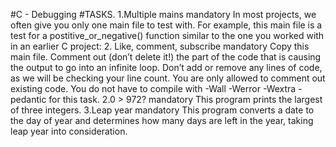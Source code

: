 #C - Debugging
#TASKS.
1.Multiple mains mandatory In most projects, we often give you only one main file to test with. For example, this main file is a test for a postitive_or_negative() function similar to the one you worked with in an earlier C project:
2. Like, comment, subscribe mandatory Copy this main file. Comment out (don’t delete it!) the part of the code that is causing the output to go into an infinite loop.
Don’t add or remove any lines of code, as we will be checking your line count. You are only allowed to comment out existing code. You do not have to compile with -Wall -Werror -Wextra -pedantic for this task.
2.0 > 972? mandatory This program prints the largest of three integers.
3.Leap year mandatory This program converts a date to the day of year and determines how many days are left in the year, taking leap year into consideration.
